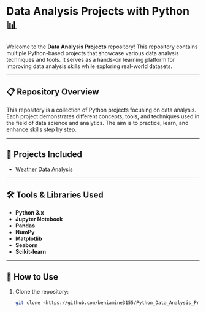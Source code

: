# Data Analysis Projects with Python 📊

Welcome to the **Data Analysis Projects** repository! This repository contains multiple Python-based projects that showcase various data analysis techniques and tools. It serves as a hands-on learning platform for improving data analysis skills while exploring real-world datasets.

---

## 📋 Repository Overview

This repository is a collection of Python projects focusing on data analysis. Each project demonstrates different concepts, tools, and techniques used in the field of data science and analytics. The aim is to practice, learn, and enhance skills step by step.

---

## 🚀 Projects Included

- [Weather Data Analysis](https://github.com/beniamine3155/Python_Data_Analysis_Projects/tree/main/weather_project)

---

## 🛠 Tools & Libraries Used

- **Python 3.x**
- **Jupyter Notebook**
- **Pandas**
- **NumPy**
- **Matplotlib**
- **Seaborn**
- **Scikit-learn**

---

## 📝 How to Use

1. Clone the repository:
   ```bash
   git clone <https://github.com/beniamine3155/Python_Data_Analysis_Projects>
   ```
